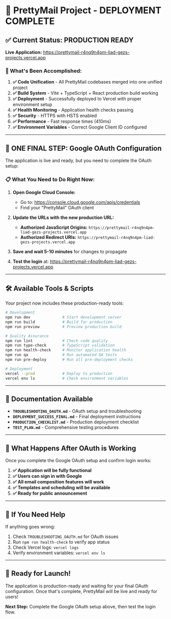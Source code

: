 # 🚀 PrettyMail Project - DEPLOYMENT COMPLETE

## ✅ Current Status: PRODUCTION READY

**Live Application:** https://prettymail-r4nq9n4pm-liad-gezs-projects.vercel.app

### 🎯 What's Been Accomplished:

1. **✅ Code Unification** - All PrettyMail codebases merged into one unified project
2. **✅ Build System** - Vite + TypeScript + React production build working
3. **✅ Deployment** - Successfully deployed to Vercel with proper environment setup
4. **✅ Health Monitoring** - Application health checks passing
5. **✅ Security** - HTTPS with HSTS enabled
6. **✅ Performance** - Fast response times (410ms)
7. **✅ Environment Variables** - Correct Google Client ID configured

---

## 🔧 ONE FINAL STEP: Google OAuth Configuration

The application is live and ready, but you need to complete the OAuth setup:

### 📋 What You Need to Do Right Now:

1. **Open Google Cloud Console:**
   - Go to: https://console.cloud.google.com/apis/credentials
   - Find your "PrettyMail" OAuth client

2. **Update the URLs with the new production URL:**
   - **Authorized JavaScript Origins:** `https://prettymail-r4nq9n4pm-liad-gezs-projects.vercel.app`
   - **Authorized Redirect URIs:** `https://prettymail-r4nq9n4pm-liad-gezs-projects.vercel.app`

3. **Save and wait 5-10 minutes** for changes to propagate

4. **Test the login** at: https://prettymail-r4nq9n4pm-liad-gezs-projects.vercel.app

---

## 🛠️ Available Tools & Scripts

Your project now includes these production-ready tools:

```bash
# Development
npm run dev              # Start development server
npm run build            # Build for production
npm run preview          # Preview production build

# Quality Assurance
npm run lint             # Check code quality
npm run type-check       # TypeScript validation
npm run health-check     # Monitor application health
npm run qa               # Run automated QA tests
npm run pre-deploy       # Run all pre-deployment checks

# Deployment
vercel --prod            # Deploy to production
vercel env ls            # Check environment variables
```

---

## 📁 Documentation Available

- **`TROUBLESHOOTING_OAUTH.md`** - OAuth setup and troubleshooting
- **`DEPLOYMENT_SUCCESS_FINAL.md`** - Final deployment instructions
- **`PRODUCTION_CHECKLIST.md`** - Production deployment checklist
- **`TEST_PLAN.md`** - Comprehensive testing procedures

---

## 🎉 What Happens After OAuth is Working

Once you complete the Google OAuth setup and confirm login works:

1. **✅ Application will be fully functional**
2. **✅ Users can sign in with Google**
3. **✅ All email composition features will work**
4. **✅ Templates and scheduling will be available**
5. **✅ Ready for public announcement**

---

## 🚨 If You Need Help

If anything goes wrong:

1. Check `TROUBLESHOOTING_OAUTH.md` for OAuth issues
2. Run `npm run health-check` to verify app status
3. Check Vercel logs: `vercel logs`
4. Verify environment variables: `vercel env ls`

---

## 🎯 Ready for Launch!

The application is production-ready and waiting for your final OAuth configuration. Once that's complete, PrettyMail will be live and ready for users! 

**Next Step:** Complete the Google OAuth setup above, then test the login flow.
